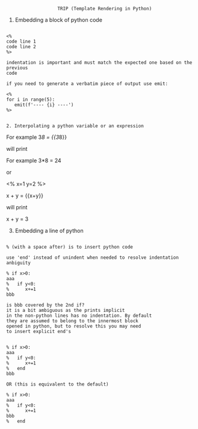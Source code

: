 ~~~~~~~~~~~~~~~~~~~~~~~~~~~~~~~~~~~~~~~~~~~~~~~~~~~~~~~~~~~~~~~~~~~~~~~~~~~~~~~
                   TRIP (Template Rendering in Python)
~~~~~~~~~~~~~~~~~~~~~~~~~~~~~~~~~~~~~~~~~~~~~~~~~~~~~~~~~~~~~~~~~~~~~~~~~~~~~~~


1. Embedding a block of python code
~~~~~~~~~~~~~~~~~~~~~~~~~~~~~~~~~~~~~~~~~~~~~~~~~~~~~~~~~~~~~~~~~~~~~~~~~~~~~~~

<%
code line 1
code line 2
%>

indentation is important and must match the expected one based on the previous
code

if you need to generate a verbatim piece of output use emit:

<%
for i in range(5):
   emit(f'---- {i} ----')
%>


2. Interpolating a python variable or an expression
~~~~~~~~~~~~~~~~~~~~~~~~~~~~~~~~~~~~~~~~~~~~~~~~~~~~~~~~~~~~~~~~~~~~~~~~~~~~~~~

For example 3*8 = {{3*8}}

will print

For example 3*8 = 24

or

<%
x=1
y=2
%>

x + y = {{x+y}}

will print

x + y = 3



3. Embedding a line of python
~~~~~~~~~~~~~~~~~~~~~~~~~~~~~~~~~~~~~~~~~~~~~~~~~~~~~~~~~~~~~~~~~~~~~~~~~~~~~~~

% (with a space after) is to insert python code

use 'end' instead of unindent when needed to resolve indentation anbiguity

% if x>0:
aaa
%   if y<0:
%      x+=1
bbb  

is bbb covered by the 2nd if?
it is a bit ambiguous as the prints implicit
in the non-python lines has no indentation. By default
they are assumed to belong to the innermost block
opened in python, but to resolve this you may need
to insert explicit end's


% if x>0:
aaa
%   if y<0:
%      x+=1
%   end
bbb  

OR (this is equivalent to the default)

% if x>0:
aaa
%   if y<0:
%      x+=1
bbb  
%   end


